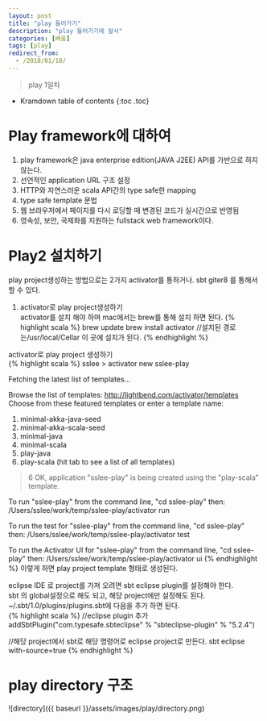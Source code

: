 ```yaml
---
layout: post
title: "play 들어가기"
description: "play 들어가기에 앞서"
categories: [배움]
tags: [play]
redirect_from:
  - /2018/01/18/
---
```


> play 1일차
>


* Kramdown table of contents
{:toc .toc}

# Play framework에 대하여
1. play framework은 java enterprise edition(JAVA J2EE) API를 가반으로 하지 않는다.
2. 선언적인 application URL 구조 설정
3. HTTP와 자연스러운 scala  API간의 type safe한  mapping
4. type safe template 문법
5. 웹 브라우저에서 페이지를 다시 로딩할 때 변경된 코드가 실시간으로 반영됨
6. 영속성, 보안, 국제화를 지원하는 fullstack web framework이다.

# Play2 설치하기
play project생성하는 방법으로는 2가지 activator를 통하거나. sbt giter8 를 통해서 할 수 있다.
1. activator로 play project생성하기  
activator를 설치 해야 하며 mac에서는 brew를 통해 설치 하면 된다.
{% highlight scala %}
brew update
brew install activator
//설치된 경로는/usr/local/Cellar 이 곳에 설치가 된다.
{% endhighlight %}

activator로 play project 생성하기  
{% highlight scala %}
sslee > activator new sslee-play

Fetching the latest list of templates...

Browse the list of templates: http://lightbend.com/activator/templates
Choose from these featured templates or enter a template name:
  1) minimal-akka-java-seed
  2) minimal-akka-scala-seed
  3) minimal-java
  4) minimal-scala
  5) play-java
  6) play-scala
(hit tab to see a list of all templates)
> 6
OK, application "sslee-play" is being created using the "play-scala" template.

To run "sslee-play" from the command line, "cd sslee-play" then:
/Users/sslee/work/temp/sslee-play/activator run

To run the test for "sslee-play" from the command line, "cd sslee-play" then:
/Users/sslee/work/temp/sslee-play/activator test

To run the Activator UI for "sslee-play" from the command line, "cd sslee-play" then:
/Users/sslee/work/temp/sslee-play/activator ui
{% endhighlight %}
이렇게 하면 play project template 형태로 생성된다.  

eclipse IDE 로 project를 가져 오려면 sbt eclipse plugin를 설정해야 한다.  
sbt 의 global설정으로 해도 되고, 해당 project에만 설정해도 된다.  
~/.sbt/1.0/plugins/plugins.sbt에 다음을 추가 하면 된다.  
{% highlight scala %}
//eclipse plugin 추가
addSbtPlugin("com.typesafe.sbteclipse" % "sbteclipse-plugin" % "5.2.4")

//해당 project에서 sbt로 해당 명령어로 eclipse project로 만든다.
sbt
eclipse with-source=true
{% endhighlight %}


# play directory 구조
![directory]({{ baseurl }}/assets/images/play/directory.png)  



[^1]: This is a footnote.

[kramdown]: https://kramdown.gettalong.org/
[Simple Texture]: https://github.com/yizeng/jekyll-theme-simple-texture

